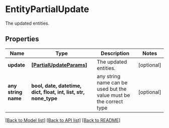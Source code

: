 # EntityPartialUpdate

The updated entities.

## Properties
Name | Type | Description | Notes
------------ | ------------- | ------------- | -------------
**update** | [**[PartialUpdateParams]**](PartialUpdateParams.md) | The updated entities. | [optional] 
**any string name** | **bool, date, datetime, dict, float, int, list, str, none_type** | any string name can be used but the value must be the correct type | [optional]

[[Back to Model list]](../README.md#documentation-for-models) [[Back to API list]](../README.md#documentation-for-api-endpoints) [[Back to README]](../README.md)


